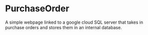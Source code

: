 # PurchaseOrder

A simple webpage linked to a google cloud SQL server that takes in purchase orders and stores them in an internal database.
